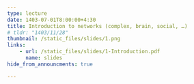 ```yaml
---
type: lecture
date: 1403-07-01T8:00:00+4:30
title: Introduction to networks (complex, brain, social, …)
# tldr: "1403/11/28"
thumbnail: /static_files/slides/1.png
links: 
    - url: /static_files/slides/1-Introduction.pdf
      name: slides
hide_from_announcments: true

---
```

